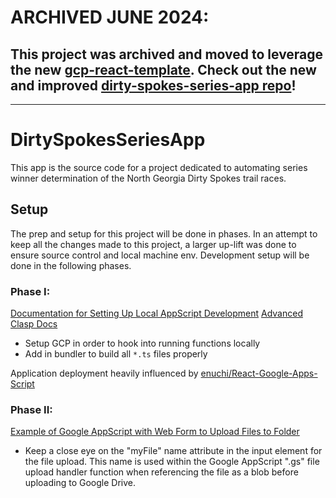 # **ARCHIVED JUNE 2024:**
## This project was archived and moved to leverage the new [gcp-react-template](https://github.com/CRSpradlin/gcp-react-template). Check out the new and improved [dirty-spokes-series-app repo](https://github.com/CRSpradlin/dirty-spokes-series-app)!

---

# DirtySpokesSeriesApp
This app is the source code for a project dedicated to automating series winner determination of the North Georgia Dirty Spokes trail races. 

## Setup
The prep and setup for this project will be done in phases. In an attempt to keep all the changes made to this project, a larger up-lift was done to ensure source control and local machine env. Development setup will be done in the following phases.

### Phase I:
[Documentation for Setting Up Local AppScript Development](https://developers.google.com/apps-script/guides/clasp)
[Advanced Clasp Docs](https://github.com/google/clasp/blob/master/docs/README.md)
 - Setup GCP in order to hook into running functions locally
 - Add in bundler to build all `*.ts` files properly

 Application deployment heavily influenced by [enuchi/React-Google-Apps-Script](https://github.com/enuchi/React-Google-Apps-Script)

### Phase II:
[Example of Google AppScript with Web Form to Upload Files to Folder](https://www.bpwebs.com/upload-files-to-google-drive-with-google-apps-script/)
- Keep a close eye on the "myFile" name attribute in the input element for the file upload. This name is used within the Google AppScript ".gs" file upload handler function when referencing the file as a blob before uploading to Google Drive.
